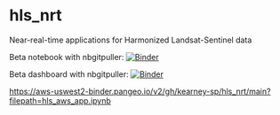 # hls_nrt
Near-real-time applications for Harmonized Landsat-Sentinel data

Beta notebook with nbgitpuller: [![Binder](https://aws-uswest2-binder.pangeo.io/badge_logo.svg)](https://aws-uswest2-binder.pangeo.io/v2/gh/kearney-sp/hls_nrt/binder?urlpath=git-pull%3Frepo%3Dhttps%253A%252F%252Fgithub.com%252Fkearney-sp%252Fhls_nrt%26urlpath%3Dlab%252Ftree%252Fhls_nrt%252Fhls_aws_app.ipynb%26branch%3Dmain)

Beta dashboard with nbgitpuller: [![Binder](https://aws-uswest2-binder.pangeo.io/badge_logo.svg)](https://aws-uswest2-binder.pangeo.io/v2/gh/kearney-sp/hls_nrt/binder?urlpath=git-pull%3Frepo%3Dhttps%253A%252F%252Fgithub.com%252Fkearney-sp%252Fhls_nrt%26urlpath%3Dpanel%252Fhls_aws_app.ipynb%26branch%3Dmain)


https://aws-uswest2-binder.pangeo.io/v2/gh/kearney-sp/hls_nrt/main?filepath=hls_aws_app.ipynb
